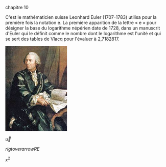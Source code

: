 chapitre 10


C'est le mathématicien suisse Leonhard Euler (1707-1783) utilisa pour la première fois la notation e.
La première apparition de la lettre « e » pour désigner la base
 du logarithme népérien date de 1728, dans un manuscrit d'Euler 
 qui le définit comme le nombre dont le logarithme est l'unité et 
 qui se sert des tables de Vlacq pour l'évaluer à 2,7182817.
 
 ![60% center](euler.jpg)
 
 $\vec{u}$
 
 $rigtoverarrow{RE}$
 
 $x^2$
 